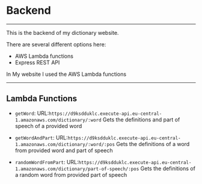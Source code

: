 # Backend

---

This is the backend of my dictionary website.

There are several different options here:

- AWS Lambda functions
- Express REST API

In My website I used the AWS Lambda functions

---

## Lambda Functions

- `getWord`: URL:`https://d9ksdduklc.execute-api.eu-central-1.amazonaws.com/dictionary/:word` Gets the definitions and part of speech of a provided word

- `getWordAndPart`: URL:`https://d9ksdduklc.execute-api.eu-central-1.amazonaws.com/dictionary/:word/:pos` Gets the definitions of a word from provided word and part of speech

- `randomWordFromPart`: URL:`https://d9ksdduklc.execute-api.eu-central-1.amazonaws.com/dictionary/part-of-speech/:pos` Gets the definitions of a random word from provided part of speech
